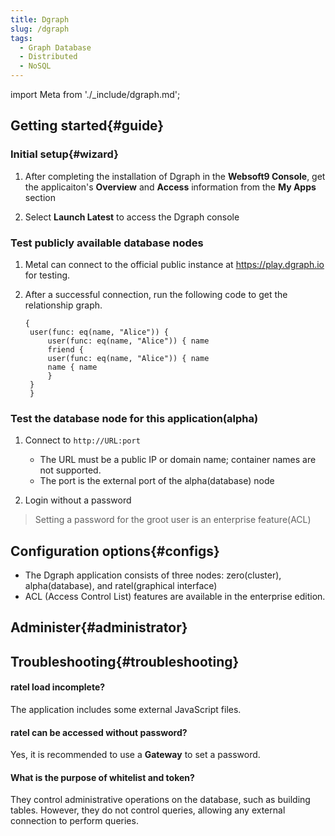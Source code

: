 ```yaml
---
title: Dgraph
slug: /dgraph
tags:
  - Graph Database
  - Distributed
  - NoSQL
---
```


import Meta from './_include/dgraph.md';

<Meta name="meta" />

## Getting started{#guide}

### Initial setup{#wizard}

1. After completing the installation of Dgraph in the **Websoft9 Console**, get the applicaiton's **Overview** and **Access** information from the **My Apps** section

2. Select **Launch Latest** to access the Dgraph console

### Test publicly available database nodes

1. Metal can connect to the official public instance at https://play.dgraph.io for testing.

2. After a successful connection, run the following code to get the relationship graph.
   ```
   {
    user(func: eq(name, "Alice")) {
        user(func: eq(name, "Alice")) { name
        friend {
        user(func: eq(name, "Alice")) { name
        name { name
        }
    }
    }
   ```

### Test the database node for this application(alpha)

1. Connect to `http://URL:port` 

   - The URL must be a public IP or domain name; container names are not supported.
   - The port is the external port of the alpha(database) node

2. Login without a password

> Setting a password for the groot user is an enterprise feature(ACL)

## Configuration options{#configs}

- The Dgraph application consists of three nodes: zero(cluster), alpha(database), and ratel(graphical interface)
- ACL (Access Control List) features are available in the enterprise edition.

## Administer{#administrator}

## Troubleshooting{#troubleshooting}

#### ratel load incomplete?

The application includes some external JavaScript files.

#### ratel can be accessed without password?

Yes, it is recommended to use a **Gateway** to set a password.

#### What is the purpose of whitelist and token?

They control administrative operations on the database, such as building tables. However, they do not control queries, allowing any external connection to perform queries.
